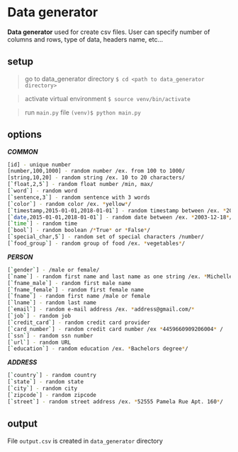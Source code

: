 # Data generator
**Data generator** used for create csv files. User can specify number of columns and rows, type of data, headers name, etc...
## setup
>go to data_generator directory
`$ cd <path to data_generator directory>`

>activate virtual environment
`$ source venv/bin/activate`

>run `main.py` file 
`(venv)$ python main.py`

## options
***COMMON***
```sh
[id] - unique number
[number,100,1000] - random number /ex. from 100 to 1000/
[string,10,20] - random string /ex. 10 to 20 characters/
[`float,2,5`] - random float number /min, max/
[`word`] - random word
[`sentence,3`] - random sentence with 3 words
[`color`] - random color /ex. *yellow*/
[`timestamp,2015-01-01,2018-01-01`] - random timestamp between /ex. *2003-12-18 16:35:17*/
[`date,2015-01-01,2018-01-01`] - random date between /ex. *2003-12-18*/
[`time`] - random time
[`bool`] - random boolean /*True* or *False*/
[`special_char,5`] - random set of special characters /number/
[`food_group`] - random group of food /ex. *vegetables*/
```
***PERSON***
```sh
[`gender`] - /male or female/
[`name`] - random first name and last name as one string /ex. *Michelle Gibson*/
[`fname_male`] - random first male name
[`fname_female`] - random first female name
[`fname`] - random first name /male or female
[`lname`] - random last name
[`email`] - random e-mail address /ex. *address@gmail.com/*
[`job`] - random job
[`credit_card`] - random credit card provider
[`card_number`] - random credit card number /ex *4459660909206004* /
[`ssn`] - random ssn number
[`url`] - random URL
[`education`] - random education /ex. *Bachelors degree*/
```
 ***ADDRESS*** 
 ```sh
 [`country`] - random country 
 [`state`] - random state 
 [`city`] - random city 
 [`zipcode`] - random zipcode
 [`street`] - random street address /ex. *52555 Pamela Rue Apt. 160*/
 ```
## output
File `output.csv` is created in  `data_generator` directory